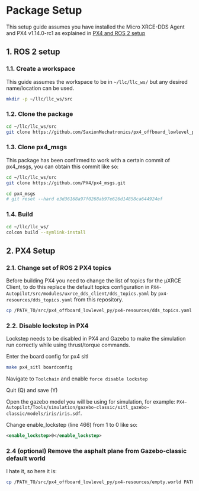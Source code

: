 # Package Setup
This setup guide assumes you have installed the Micro XRCE-DDS Agent and PX4 v1.14.0-rc1
as explained in [PX4 and ROS 2 setup](ros_px4_setup.md)
## 1. ROS 2 setup

### 1.1. Create a workspace
This guide assumes the workspace to be in ``~/llc/llc_ws/`` but any desired name/location can be used.
```bash
mkdir -p ~/llc/llc_ws/src
```

### 1.2. Clone the package
```bash
cd ~/llc/llc_ws/src
git clone https://github.com/SaxionMechatronics/px4_offboard_lowlevel_py.git
```

### 1.3. Clone px4_msgs
This package has been confirmed to work with a certain commit of px4_msgs, you can obtain this commit like so:
```bash
cd ~/llc/llc_ws/src
git clone https://github.com/PX4/px4_msgs.git

cd px4_msgs
# git reset --hard e3d36168a97f0268ab97e626d14858ca644924ef
```

### 1.4. Build
```bash
cd ~/llc/llc_ws/
colcon build --symlink-install
```

## 2. PX4 Setup

### 2.1. Change set of ROS 2 PX4 topics
Before building PX4 you need to change the list of topics for the μXRCE Client, to do this replace the default topics configuration in ```PX4-Autopilot/src/modules/uxrce_dds_client/dds_topics.yaml``` by ```px4-resources/dds_topics.yaml``` from this repository.

```bash
cp /PATH_TO/src/px4_offboard_lowlevel_py/px4-resources/dds_topics.yaml PATH_TO/PX4-Autopilot/src/modules/uxrce_dds_client/
```

### 2.2. Disable lockstep in PX4
Lockstep needs to be disabled in PX4 and Gazebo to make the simulation run correctly while using thrust/torque commands.

Enter the board config for px4 sitl
```bash
make px4_sitl boardconfig
```
Navigate to ``Toolchain`` and enable ``force disable lockstep``

Quit (Q) and save (Y)

Open the gazebo model you will be using for simulation, for example: ``PX4-Autopilot/Tools/simulation/gazebo-classic/sitl_gazebo-classic/models/iris/iris.sdf``.

Change enable_lockstep (line 466) from 1 to 0 like so:
```XML
<enable_lockstep>0</enable_lockstep>
```

### 2.4 (optional) Remove the asphalt plane from Gazebo-classic default world

I hate it, so here it is:
```bash
cp /PATH_TO/src/px4_offboard_lowlevel_py/px4-resources/empty.world PATH_TO/PX4-Autopilot/Tools/simulation/gazebo-classic/sitl_gazebo-classic/worlds/
```
